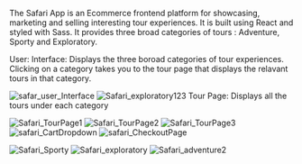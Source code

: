 The Safari App is an Ecommerce frontend platform for showcasing, marketing and selling interesting tour experiences. It is built using React and styled with Sass. It provides three broad categories of tours : Adventure, Sporty and Exploratory.

User: Interface: Displays the three boroad categories of tour experiences. Clicking on a category takes you to the tour page that displays the relavant tours in that category.

![safar_user_Interface](https://github.com/Stephen-Afari/safari/assets/62534292/2bfd750f-fb54-4ab6-9b3f-78cb082c4952)
![Safari_exploratory123](https://github.com/Stephen-Afari/safari/assets/62534292/2481af72-bf4f-4108-98b3-9f6ce21fa678)
Tour Page: Displays all the tours under each category

![Safari_TourPage1](https://github.com/Stephen-Afari/safari/assets/62534292/bcd1b531-e710-4014-ac11-7041d0d65882)
![Safari_TourPage2](https://github.com/Stephen-Afari/safari/assets/62534292/4361720a-36bb-4505-8640-9ff08650fa82)
![Safari_TourPage3](https://github.com/Stephen-Afari/safari/assets/62534292/0963cc77-4b23-4f8e-b885-5698111eff6e)
![safari_CartDropdown](https://github.com/Stephen-Afari/safari/assets/62534292/9ee512f2-f6f0-4a4b-a5e3-95c1657a7875)
![safari_CheckoutPage](https://github.com/Stephen-Afari/safari/assets/62534292/79336ced-fec9-47e7-bc5e-179eb3b5d602)




![Safari_Sporty](https://github.com/Stephen-Afari/safari/assets/62534292/899810ba-8df3-409a-96cc-6a8630a76fce)
![Safari_exploratory](https://github.com/Stephen-Afari/safari/assets/62534292/6525c77e-9acd-42a5-8738-da8cd45e944f)
![Safari_adventure2](https://github.com/Stephen-Afari/safari/assets/62534292/7acb4dec-79cb-4aaf-8b53-33ba0269924c)
